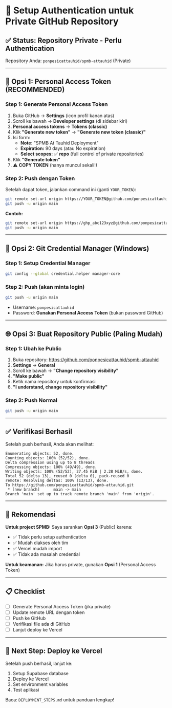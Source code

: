 # 🔑 Setup Authentication untuk Private GitHub Repository

## ✅ Status: Repository Private - Perlu Authentication

Repository Anda: `ponpesicattauhid/spmb-attauhid` (Private)

---

## 🚀 Opsi 1: Personal Access Token (RECOMMENDED)

### Step 1: Generate Personal Access Token

1. Buka GitHub → **Settings** (icon profil kanan atas)
2. Scroll ke bawah → **Developer settings** (di sidebar kiri)
3. **Personal access tokens** → **Tokens (classic)**
4. Klik **"Generate new token"** → **"Generate new token (classic)"**
5. Isi form:
   - **Note:** "SPMB At Tauhid Deployment"
   - **Expiration:** 90 days (atau No expiration)
   - **Select scopes:** ✅ **repo** (full control of private repositories)
6. Klik **"Generate token"**
7. ⚠️ **COPY TOKEN** (hanya muncul sekali!)

### Step 2: Push dengan Token

Setelah dapat token, jalankan command ini (ganti `YOUR_TOKEN`):

```bash
git remote set-url origin https://YOUR_TOKEN@github.com/ponpesicattauhid/spmb-attauhid.git
git push -u origin main
```

**Contoh:**
```bash
git remote set-url origin https://ghp_abc123xyz@github.com/ponpesicattauhid/spmb-attauhid.git
git push -u origin main
```

---

## 🔄 Opsi 2: Git Credential Manager (Windows)

### Step 1: Setup Credential Manager

```bash
git config --global credential.helper manager-core
```

### Step 2: Push (akan minta login)

```bash
git push -u origin main
```

- Username: `ponpesicattauhid`
- Password: **Gunakan Personal Access Token** (bukan password GitHub)

---

## 🌐 Opsi 3: Buat Repository Public (Paling Mudah)

### Step 1: Ubah ke Public

1. Buka repository: https://github.com/ponpesicattauhid/spmb-attauhid
2. **Settings** → **General**
3. Scroll ke bawah → **"Change repository visibility"**
4. **"Make public"**
5. Ketik nama repository untuk konfirmasi
6. **"I understand, change repository visibility"**

### Step 2: Push Normal

```bash
git push -u origin main
```

---

## ✅ Verifikasi Berhasil

Setelah push berhasil, Anda akan melihat:

```
Enumerating objects: 52, done.
Counting objects: 100% (52/52), done.
Delta compression using up to 8 threads
Compressing objects: 100% (49/49), done.
Writing objects: 100% (52/52), 27.45 KiB | 2.28 MiB/s, done.
Total 52 (delta 13), reused 0 (delta 0), pack-reused 0
remote: Resolving deltas: 100% (13/13), done.
To https://github.com/ponpesicattauhid/spmb-attauhid.git
 * [new branch]      main -> main
Branch 'main' set up to track remote branch 'main' from 'origin'.
```

---

## 🎯 Rekomendasi

**Untuk project SPMB:** Saya sarankan **Opsi 3** (Public) karena:
- ✅ Tidak perlu setup authentication
- ✅ Mudah diakses oleh tim
- ✅ Vercel mudah import
- ✅ Tidak ada masalah credential

**Untuk keamanan:** Jika harus private, gunakan **Opsi 1** (Personal Access Token)

---

## 📋 Checklist

- [ ] Generate Personal Access Token (jika private)
- [ ] Update remote URL dengan token
- [ ] Push ke GitHub
- [ ] Verifikasi file ada di GitHub
- [ ] Lanjut deploy ke Vercel

---

## 🚀 Next Step: Deploy ke Vercel

Setelah push berhasil, lanjut ke:
1. Setup Supabase database
2. Deploy ke Vercel
3. Set environment variables
4. Test aplikasi

Baca: `DEPLOYMENT_STEPS.md` untuk panduan lengkap!

